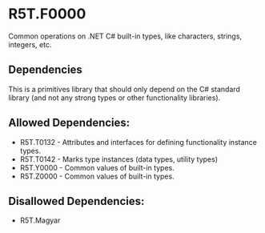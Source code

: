 # R5T.F0000
Common operations on .NET C# built-in types, like characters, strings, integers, etc.


## Dependencies

This is a primitives library that should only depend on the C# standard library (and not any strong types or other functionality libraries).


## Allowed Dependencies:

* R5T.T0132 - Attributes and interfaces for defining functionality instance types.
* R5T.T0142 - Marks type instances (data types, utility types)
* R5T.Y0000 - Common values of built-in types.
* R5T.Z0000 - Common values of built-in types.


## Disallowed Dependencies:

* R5T.Magyar
